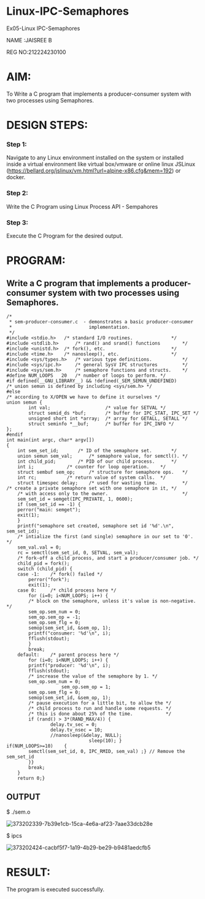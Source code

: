 # Linux-IPC-Semaphores
Ex05-Linux IPC-Semaphores

NAME :JAISREE B

REG NO:212224230100

# AIM:
To Write a C program that implements a producer-consumer system with two processes using Semaphores.

# DESIGN STEPS:

### Step 1:

Navigate to any Linux environment installed on the system or installed inside a virtual environment like virtual box/vmware or online linux JSLinux (https://bellard.org/jslinux/vm.html?url=alpine-x86.cfg&mem=192) or docker.

### Step 2:

Write the C Program using Linux Process API - Sempahores

### Step 3:

Execute the C Program for the desired output. 

# PROGRAM:

## Write a C program that implements a producer-consumer system with two processes using Semaphores.

    /*
     * sem-producer-consumer.c  - demonstrates a basic producer-consumer
     *                            implementation.
     */
    #include <stdio.h>	 /* standard I/O routines.              */
    #include <stdlib.h>      /* rand() and srand() functions        */
    #include <unistd.h>	 /* fork(), etc.                        */
    #include <time.h>	 /* nanosleep(), etc.                   */
    #include <sys/types.h>   /* various type definitions.           */
    #include <sys/ipc.h>     /* general SysV IPC structures         */
    #include <sys/sem.h>	 /* semaphore functions and structs.    */
    #define NUM_LOOPS	20	 /* number of loops to perform. */
    #if defined(__GNU_LIBRARY__) && !defined(_SEM_SEMUN_UNDEFINED)
    /* union semun is defined by including <sys/sem.h> */
    #else
    /* according to X/OPEN we have to define it ourselves */
    union semun {
            int val;                    /* value for SETVAL */
            struct semid_ds *buf;       /* buffer for IPC_STAT, IPC_SET */
            unsigned short int *array;  /* array for GETALL, SETALL */
            struct seminfo *__buf;      /* buffer for IPC_INFO */
    };
    #endif
    int main(int argc, char* argv[])
    {
        int sem_set_id;	      /* ID of the semaphore set.       */
        union semun sem_val;      /* semaphore value, for semctl(). */
        int child_pid;	      /* PID of our child process.      */
        int i;		      /* counter for loop operation.    */
        struct sembuf sem_op;     /* structure for semaphore ops.   */
        int rc;		      /* return value of system calls.  */
        struct timespec delay;    /* used for wasting time.         */
    /* create a private semaphore set with one semaphore in it, */
        /* with access only to the owner.                           */
        sem_set_id = semget(IPC_PRIVATE, 1, 0600);
        if (sem_set_id == -1) {
    	perror("main: semget");
    	exit(1);
        }
        printf("semaphore set created, semaphore set id '%d'.\n", sem_set_id);
        /* intialize the first (and single) semaphore in our set to '0'. */
        sem_val.val = 0;
        rc = semctl(sem_set_id, 0, SETVAL, sem_val);
        /* fork-off a child process, and start a producer/consumer job. */
        child_pid = fork();
        switch (child_pid) {
    	case -1:	/* fork() failed */
    	    perror("fork");
    	    exit(1);
    	case 0:		/* child process here */
    	    for (i=0; i<NUM_LOOPS; i++) {
    		/* block on the semaphore, unless it's value is non-negative. */
    		sem_op.sem_num = 0;
    		sem_op.sem_op = -1;
    		sem_op.sem_flg = 0;
    		semop(sem_set_id, &sem_op, 1);
    		printf("consumer: '%d'\n", i);
    		fflush(stdout);
    	    }
    	    break;
    	default:	/* parent process here */
    	    for (i=0; i<NUM_LOOPS; i++) {
    		printf("producer: '%d'\n", i);
    		fflush(stdout);
    		/* increase the value of the semaphore by 1. */
    		sem_op.sem_num = 0;
    					sem_op.sem_op = 1;
    		sem_op.sem_flg = 0;
    		semop(sem_set_id, &sem_op, 1);
    		/* pause execution for a little bit, to allow the */
    		/* child process to run and handle some requests. */
    		/* this is done about 25% of the time.            */
    		if (rand() > 3*(RAND_MAX/4)) {
    	    	    delay.tv_sec = 0;
    	    	    delay.tv_nsec = 10;
    	    	    //nanosleep(&delay, NULL);
    		                      sleep(10); }
    if(NUM_LOOPS>=10)    {
    	    semctl(sem_set_id, 0, IPC_RMID, sem_val) ;} // Remove the sem_set_id
    	    }}
    	    break;
        }
        return 0;}


## OUTPUT

$ ./sem.o 

![373202339-7b39e1cb-15ca-4e6a-af23-7aae33dcb28e](https://github.com/user-attachments/assets/92e950a3-5833-4159-847f-013208aed8f8)


$ ipcs


![373202424-cacbf5f7-1a19-4b29-be29-b9481aedcfb5](https://github.com/user-attachments/assets/cc87cbbc-a25e-4210-af3e-f5dc4bcc1f13)



# RESULT:
The program is executed successfully.

